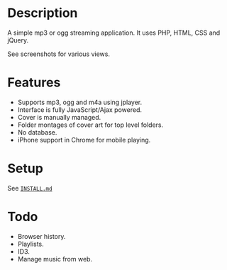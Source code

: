 Description
===========

A simple mp3 or ogg streaming application. It uses PHP, HTML, CSS and jQuery.

See screenshots for various views.

Features
========

* Supports mp3, ogg and m4a using jplayer.
* Interface is fully JavaScript/Ajax powered.
* Cover is manually managed.
* Folder montages of cover art for top level folders.
* No database.
* iPhone support in Chrome for mobile playing.

Setup
=====

See [`INSTALL.md`](INSTALL.md)

Todo
====

* Browser history.
* Playlists.
* ID3.
* Manage music from web.
